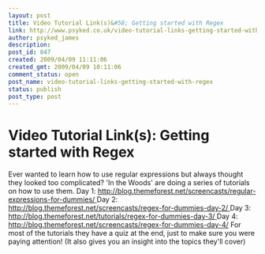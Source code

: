```yaml
---
layout: post
title: Video Tutorial Link(s)&#58; Getting started with Regex
link: http://www.psyked.co.uk/video-tutorial-links-getting-started-with-regex/
author: psyked_james
description: 
post_id: 847
created: 2009/04/09 11:11:06
created_gmt: 2009/04/09 10:11:06
comment_status: open
post_name: video-tutorial-links-getting-started-with-regex
status: publish
post_type: post
---
```


# Video Tutorial Link(s): Getting started with Regex

Ever wanted to learn how to use regular expressions but always thought they looked too complicated? 'In the Woods' are doing a series of tutorials on how to use them. Day 1: [http://blog.themeforest.net/screencasts/regular-expressions-for-dummies/ ](http://blog.themeforest.net/screencasts/regular-expressions-for-dummies/)Day 2: [http://blog.themeforest.net/screencasts/regex-for-dummies-day-2/ ](http://blog.themeforest.net/screencasts/regex-for-dummies-day-2/)Day 3: [http://blog.themeforest.net/tutorials/regex-for-dummies-day-3/ ](http://blog.themeforest.net/tutorials/regex-for-dummies-day-3/)Day 4: <http://blog.themeforest.net/screencasts/regex-for-dummies-day-4/> For most of the tutorials they have a quiz at the end, just to make sure you were paying attention! (It also gives you an insight into the topics they'll cover)